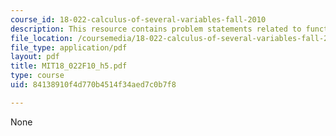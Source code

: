 ```yaml
---
course_id: 18-022-calculus-of-several-variables-fall-2010
description: This resource contains problem statements related to functions and curves.
file_location: /coursemedia/18-022-calculus-of-several-variables-fall-2010/84138910f4d770b4514f34aed7c0b7f8_MIT18_022F10_h5.pdf
file_type: application/pdf
layout: pdf
title: MIT18_022F10_h5.pdf
type: course
uid: 84138910f4d770b4514f34aed7c0b7f8

---
```

None